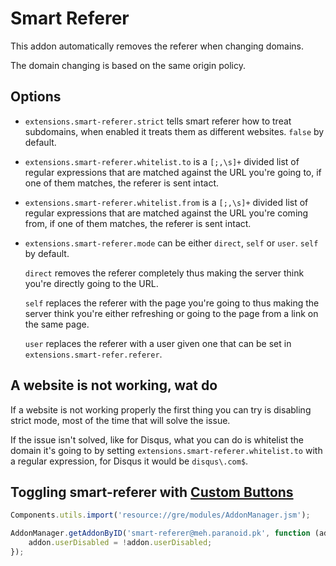 Smart Referer
=============
This addon automatically removes the referer when changing domains.

The domain changing is based on the same origin policy.

Options
-------
* `extensions.smart-referer.strict` tells smart referer how to treat subdomains, when enabled it
  treats them as different websites. `false` by default.

* `extensions.smart-referer.whitelist.to` is a `[;,\s]+` divided list of regular expressions that
  are matched against the URL you're going to, if one of them matches, the referer is sent intact.

* `extensions.smart-referer.whitelist.from` is a `[;,\s]+` divided list of regular expressions that
  are matched against the URL you're coming from, if one of them matches, the referer is sent intact.

* `extensions.smart-referer.mode` can be either `direct`, `self` or `user`. `self` by default.
  
  `direct` removes the referer completely thus making the server think you're directly going
  to the URL.

  `self` replaces the referer with the page you're going to thus making the server think you're
  either refreshing or going to the page from a link on the same page.

  `user` replaces the referer with a user given one that can be set in `extensions.smart-refer.referer`.

A website is not working, wat do
--------------------------------
If a website is not working properly the first thing you can try is disabling strict mode, most
of the time that will solve the issue.

If the issue isn't solved, like for Disqus, what you can do is whitelist the domain it's going to
by setting `extensions.smart-referer.whitelist.to` with a regular expression, for Disqus it would be
`disqus\.com$`.

Toggling smart-referer with [Custom Buttons](https://addons.mozilla.org/en-US/firefox/addon/custom-buttons/?src=search)
------------------------------------------------------------------------------------------------------------------------

```javascript
Components.utils.import('resource://gre/modules/AddonManager.jsm');

AddonManager.getAddonByID('smart-referer@meh.paranoid.pk', function (addon) {
    addon.userDisabled = !addon.userDisabled;
});
```
